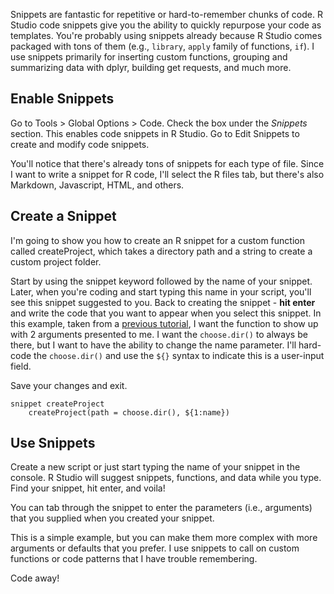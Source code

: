 Snippets are fantastic for repetitive or hard-to-remember chunks of code.  R Studio code snippets give you the ability to quickly repurpose your code as templates.  You're probably using snippets already because R Studio comes packaged with tons of them (e.g., `library`, `apply` family of functions, `if`).
I use snippets primarily for inserting custom functions, grouping and summarizing data with dplyr, building get requests, and much more.

## Enable Snippets
Go to Tools > Global Options > Code.
Check the box under the *Snippets* section.  This enables code snippets in R Studio.
Go to Edit Snippets to create and modify code snippets.

You'll notice that there's already tons of snippets for each type of file.  Since I want to write a snippet for R code, I'll select the R files tab, but there's also Markdown, Javascript, HTML, and others. 

## Create a Snippet
I'm going to show you how to create an R snippet for a custom function called createProject, which takes a directory path and a string to create a custom project folder.

Start by using the snippet keyword followed by the name of your snippet. Later, when you're coding and start typing this name in your script, you'll see this snippet suggested to you. 
Back to creating the snippet - **hit enter** and write the code that you want to appear when you select this snippet.  In this example, taken from a [previous tutorial](https://github.com/georgemirandajr/georgemirandajr/blob/main/Tutorials/Create%20a%20Custom%20Project%20Template.md), I want the function to show up with 2 arguments presented to me.  I want the `choose.dir()` to always be there, but I want to have the ability to change the name parameter.  I'll hard-code the `choose.dir()` and use the `${}` syntax to indicate this is a user-input field.  
  
Save your changes and exit.  
  
```
snippet createProject
	createProject(path = choose.dir(), ${1:name})
```  

## Use Snippets

Create a new script or just start typing the name of your snippet in the console.  R Studio will suggest snippets, functions, and data while you type.  Find your snippet, hit enter, and voila!

You can tab through the snippet to enter the parameters (i.e., arguments) that you supplied when you created your snippet.  

This is a simple example, but you can make them more complex with more arguments or defaults that you prefer.  I use snippets to call on custom functions or code patterns that I have trouble remembering.

Code away!  

